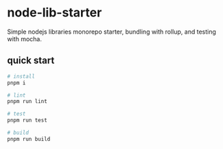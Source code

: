 # node-lib-starter

Simple nodejs libraries monorepo starter, bundling with rollup, and testing with mocha.

## quick start

```bash
# install
pnpm i

# lint
pnpm run lint

# test
pnpm run test

# build
pnpm run build
```
